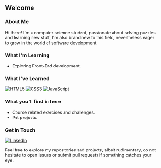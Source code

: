 ## Welcome

### About Me

Hi there! I'm a computer science student, passionate about solving puzzles and learning new stuff, I'm also brand new to this field, nevertheless eager to grow in the world of software development.

### What I'm Learning

- Exploring Front-End development.

### What I've Learned

![HTML5](https://img.shields.io/badge/html5-%23E34F26.svg?style=for-the-badge&logo=html5&logoColor=white)
![CSS3](https://img.shields.io/badge/css3-%231572B6.svg?style=for-the-badge&logo=css3&logoColor=white)
![JavaScript](https://img.shields.io/badge/javascript-%23323330.svg?style=for-the-badge&logo=javascript&logoColor=%23F7DF1E)


### What you'll find in here

- Course related exercises and challenges.
- Pet projects.

### Get in Touch

[![LinkedIn](https://img.shields.io/badge/linkedin-%230077B5.svg?style=for-the-badge&logo=linkedin&logoColor=white)](https://www.linkedin.com/in/rafaelmdasilva451/)

Feel free to explore my repositories and projects, albeit rudimentary, do not hesitate to open issues or submit pull requests if something catches your eye.

<!--### Hi there 👋

**rafaelmdasilva/rafaelmdasilva** is a ✨ _special_ ✨ repository because its `README.md` (this file) appears on your GitHub profile.

Here are some ideas to get you started:

- 🔭 I’m currently working on ...
- 🌱 I’m currently learning ...
- 👯 I’m looking to collaborate on ...
- 🤔 I’m looking for help with ...
- 💬 Ask me about ...
- 📫 How to reach me: ...
- 😄 Pronouns: ...
- ⚡ Fun fact: ...
-->
